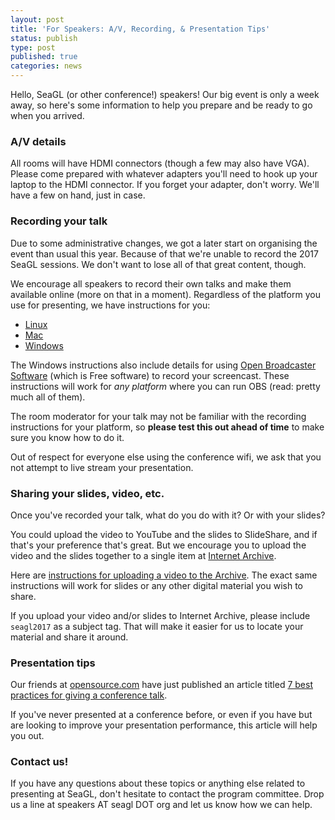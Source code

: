 ```yaml
---
layout: post
title: 'For Speakers: A/V, Recording, & Presentation Tips'
status: publish
type: post
published: true
categories: news
---
```


Hello, SeaGL (or other conference!) speakers! Our big event is only a week away, so here's some information to help you prepare and be ready to go when you arrived.

### A/V details

All rooms will have HDMI connectors (though a few may also have VGA). Please come prepared with whatever adapters you'll need to hook up your laptop to the HDMI connector. If you forget your adapter, don't worry. We'll have a few on hand, just in case.

### Recording your talk

Due to some administrative changes, we got a later start on organising the event than usual this year. Because of that we're unable to record the 2017 SeaGL sessions. We don't want to lose all of that great content, though.

We encourage all speakers to record their own talks and make them available online (more on that in a moment). Regardless of the platform you use for presenting, we have instructions for you:

* [Linux](https://opensource.com/business/15/11/how-record-screencasts)
* [Mac](https://anonymoushash.vmbrasseur.com/2016/12/04/how-to-record-a-presentation-screencast-video-using-quicktime/)
* [Windows](https://www.howtogeek.com/183231/how-to-record-your-desktop-and-create-a-screencast-on-windows/) 

The Windows instructions also include details for using [Open Broadcaster Software](https://obsproject.com/) (which is Free software) to record your screencast. These instructions will work for _any platform_ where you can run OBS (read: pretty much all of them).

The room moderator for your talk may not be familiar with the recording instructions for your platform, so **please test this out ahead of time** to make sure you know how to do it.

Out of respect for everyone else using the conference wifi, we ask that you not attempt to live stream your presentation.

### Sharing your slides, video, etc.

Once you've recorded your talk, what do you do with it? Or with your slides? 

You could upload the video to YouTube and the slides to SlideShare, and if that's your preference that's great. But we encourage you to upload the video and the slides together to a single item at [Internet Archive](https://archive.org).

Here are [instructions for uploading a video to the Archive](https://anonymoushash.vmbrasseur.com/2016/07/25/uploading-a-video-to-internet-archive/). The exact same instructions will work for slides or any other digital material you wish to share.

If you upload your video and/or slides to Internet Archive, please include `seagl2017` as a subject tag. That will make it easier for us to locate your material and share it around.

### Presentation tips

Our friends at [opensource.com](https://opensource.com) have just published an article titled [7 best practices for giving a conference talk](https://opensource.com/article/17/9/7-best-practices-giving-conference-talk).

If you've never presented at a conference before, or even if you have but are looking to improve your presentation performance, this article will help you out.

### Contact us!

If you have any questions about these topics or anything else related to presenting at SeaGL, don't hesitate to contact the program committee. Drop us a line at speakers AT seagl DOT org and let us know how we can help.
